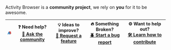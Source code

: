 Activity Browser is a __community project__, we rely on __you__ for it to be awesome.

| <picture><img alt="Activity Browser logo" src="./assets/activitybrowser.png" width="25"></picture> | ❓ Need help?<br/>[💬 Ask the community](https://github.com/LCA-ActivityBrowser/activity-browser/discussions?discussions_q=) | 💡 Ideas to improve?<br/>[💭 Request a feature](https://github.com/LCA-ActivityBrowser/activity-browser/issues/new?assignees=&labels=feature&projects=&template=feature_request.yml) | 🔥 Something Broken?<br/>[🪲 Start a bug report](https://github.com/LCA-ActivityBrowser/activity-browser/issues/new?assignees=&labels=bug&projects=&template=bug_report.yml) | ⚙️ Want to help out? <br/>[🛠️ Learn how to contribute](https://github.com/LCA-ActivityBrowser/activity-browser/blob/main/CONTRIBUTING.md) |
|----------------------------------------------------------------------------------------------------|----------------------------------------------------------------------------------------------------------------------------|--------------------------------------------------------------------------------------------------------------------------------------------------------------------------------------|------------------------------------------------------------------------------------------------------------------------------------------------------------------------------|-----------------------------------------------------------|
